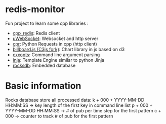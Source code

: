 # redis-monitor
Fun project to learn some cpp libraries :
- [cpp_redis](https://github.com/Cylix/cpp_redis): Redis client
- [uWebSocket](https://github.com/uNetworking/uWebSockets): Websocket and http server
- [cpr](https://github.com/whoshuu/cpr): Python Requests in cpp (http client)
- [billboard.js (C3js fork)](https://naver.github.io/billboard.js): Chart library in js based on d3
- [cxxopts](https://github.com/jarro2783/cxxopts): Command line argument parsing
- [inja](https://github.com/pantor/inja): Template Engine similar to python Jinja
- [rocksdb](https://github.com/facebook/rocksdb): Embedded database

# Basic information

Rocks database store all processed data:
k + 000 + YYYY-MM-DD HH:MM:SS   -> key length of the first key in command line list
p + 000 + YYYY-MM-DD HH:MM:SS   -> # of pub per time step for the first pattern
c + 000                         -> counter to track # of pub for the first pattern

